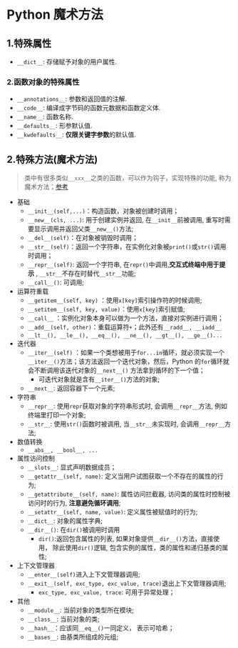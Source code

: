 # Python 魔术方法

## 1.特殊属性

- `__dict__`: 存储赋予对象的用户属性.

### 2.函数对象的特殊属性

- `__annotations__`: 参数和返回值的注解.
- `__code__`: 编译成字节码的函数元数据和函数定义体.
- `__name__`: 函数名称.
- `__defaults__`: 形参默认值.
- `__kwdefaults__`: **仅限关键字参数**的默认值.

## 2.特殊方法(魔术方法)

> 类中有很多类似`__xxx__`之类的函数，可以作为钩子，实现特殊的功能, 称为魔术方法；[参考](https://docs.python.org/zh-cn/3/reference/datamodel.html#basic-customization)

- 基础
  - `__init__(self,...)`：构造函数，对象被创建时调用；
  - `__new__(cls, ...)`: 用于创建实例并返回, 在`__init__`前被调用, 重写时需要显示调用并返回父类`__new__()`方法;
  - `__del__(self)`：在对象被销毁时调用；
  - `__str__(self)`：返回一个字符串，在实例化对象被`print()`或`str()`调用时调用；
  - `__repr__(self)`: 返回一个字符串, 在`repr()`中调用,**交互式终端中用于提示** , `__str__`不存在时替代`__str__`功能;
  - `__call__()`: 可调用;
- 运算符重载
  - `__getitem__(self, key)` ：使用`x[key]`索引操作符的时候调用;
  - `__setitem__(self, key, value)`：使用`x[key]`索引赋值;
  - `__call__` ：实例化对象本身可以做为一个方法，直接对实例进行调用；
  - `__add__(self, other)`：重载运算符`+`；此外还有`__radd__, __iadd__`
  - `__lt__(), __le__(), __eq__(), __ne__(), __gt__(), __ge__()...`
- 迭代器
  - `__iter__(self)` ：如果一个类想被用于`for...in`循环，就必须实现一个`__iter__()`方法；该方法返回一个迭代对象，然后，Python 的`for`循环就会不断调用该迭代对象的`__next__()` 方法拿到循环的下一个值；
    - 可迭代对象就是含有`__iter__()`方法的对象;
  - `__next__`: 返回容器下一个元素;
- 字符串
  - `__repr__`: 使用`repr`获取对象的字符串形式时, 会调用`__repr__`方法, 例如终端里打印一个对象;
  - `__str__`: 使用`str()`函数时被调用, 当`__str__`未实现时, 会调用`__repr__`方法;
- 数值转换
  - `__abs__, __bool__, ...`
- 属性访问控制
  - `__slots__`: 显式声明数据成员；
  - `__getattr__(self, name)`: 定义当用户试图获取一个不存在的属性的行为;
  - `__getattribute__(self, name)`: 属性访问拦截器, 访问类的属性时控制被访问时的行为, **注意避免循环调用**;
  - `__setattr__(self, name, value)`: 定义属性被赋值时的行为;
  - `__dict__`: 对象的属性字典;
  - `__dir__()`: 在`dir()`被调用时调用
    - `dir()`:返回包含属性的列表, 如果对象提供`__dir__()`方法，直接使用， 除此使用`dir()`逻辑, 包含实例的属性，类的属性和递归基类的属性;
- 上下文管理器
  - `__enter__(self)`进入上下文管理器调用;
  - `__exit__(self, exc_type, exc_value, trace)`退出上下文管理器调用;
    - `exc_type, exc_value, trace`: 可用于异常处理；
- 其他
  - `__module__`: 当前对象的类型所在模块;
  - `__class__`: 当前对象的类;
  - `__hash__`：应该同`__eq__()`一同定义， 表示可哈希；
  - `__bases__`: 由基类所组成的元组;
